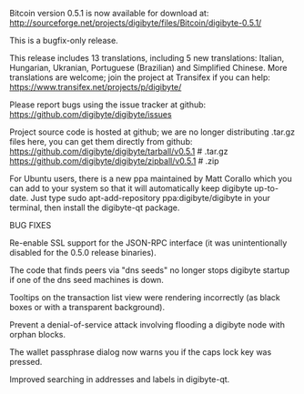 Bitcoin version 0.5.1 is now available for download at:
http://sourceforge.net/projects/digibyte/files/Bitcoin/digibyte-0.5.1/

This is a bugfix-only release.

This release includes 13 translations, including 5 new translations:
Italian, Hungarian, Ukranian, Portuguese (Brazilian) and Simplified Chinese.
More translations are welcome; join the project at Transifex if you can help:
https://www.transifex.net/projects/p/digibyte/

Please report bugs using the issue tracker at github:
https://github.com/digibyte/digibyte/issues

Project source code is hosted at github; we are no longer
distributing .tar.gz files here, you can get them
directly from github:
https://github.com/digibyte/digibyte/tarball/v0.5.1  # .tar.gz
https://github.com/digibyte/digibyte/zipball/v0.5.1  # .zip

For Ubuntu users, there is a new ppa maintained by Matt Corallo which
you can add to your system so that it will automatically keep
digibyte up-to-date.  Just type
sudo apt-add-repository ppa:digibyte/digibyte
in your terminal, then install the digibyte-qt package.


BUG FIXES

Re-enable SSL support for the JSON-RPC interface (it was unintentionally
disabled for the 0.5.0 release binaries).

The code that finds peers via "dns seeds" no longer stops digibyte startup
if one of the dns seed machines is down.

Tooltips on the transaction list view were rendering incorrectly (as black boxes
or with a transparent background).

Prevent a denial-of-service attack involving flooding a digibyte node with
orphan blocks.

The wallet passphrase dialog now warns you if the caps lock key was pressed.

Improved searching in addresses and labels in digibyte-qt.
